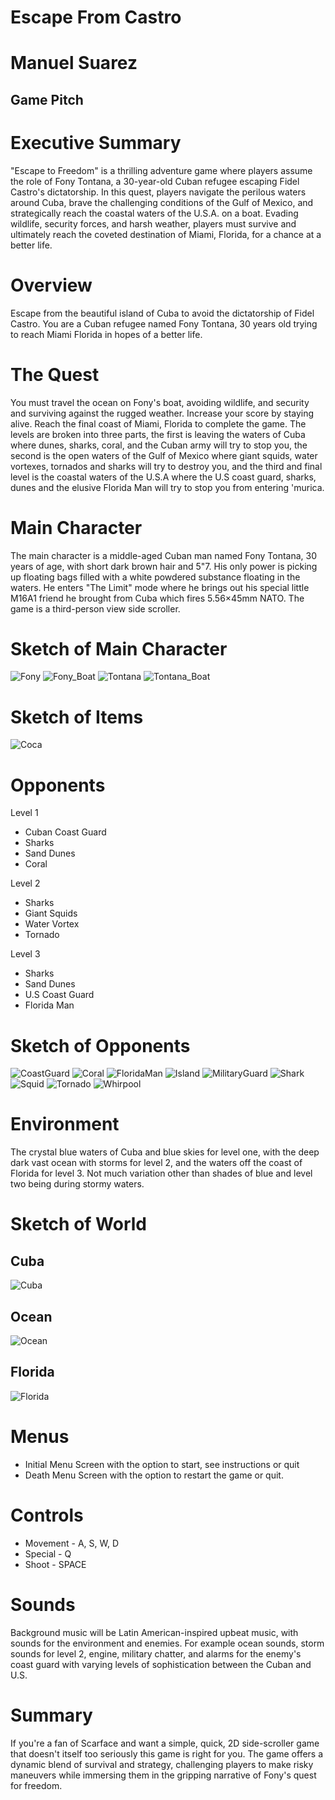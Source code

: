 # Escape From Castro
# Manuel Suarez
## Game Pitch

# Executive Summary
"Escape to Freedom" is a thrilling adventure game where players assume the role of Fony Tontana, a 30-year-old Cuban refugee escaping Fidel Castro's dictatorship. In this quest, players navigate the perilous waters around Cuba, brave the challenging conditions of the Gulf of Mexico, and strategically reach the coastal waters of the U.S.A. on a boat. Evading wildlife, security forces, and harsh weather, players must survive and ultimately reach the coveted destination of Miami, Florida, for a chance at a better life. 

# Overview
Escape from the beautiful island of Cuba to avoid the dictatorship of Fidel Castro. You are a Cuban refugee named Fony Tontana, 30 years old trying to reach Miami Florida in hopes of a better life.

# The Quest
You must travel the ocean on Fony's boat, avoiding wildlife, and security and surviving against the rugged weather. Increase your score by staying alive. Reach the final coast of Miami, Florida to complete the game. The levels are broken into three parts, the first is leaving the waters of Cuba where dunes, sharks, coral, and the Cuban army will try to stop you, the second is the open waters of the Gulf of Mexico where giant squids, water vortexes, tornados and sharks will try to destroy you, and the third and final level is the coastal waters of the U.S.A where the U.S coast guard, sharks, dunes and the elusive Florida Man will try to stop you from entering 'murica.

# Main Character
The main character is a middle-aged Cuban man named Fony Tontana, 30 years of age, with short dark brown hair and 5"7. His only power is picking up floating bags filled with a white powdered substance floating in the waters. He enters "The Limit" mode where he brings out his special little M16A1 friend he brought from Cuba which fires 5.56×45mm NATO. The game is a third-person view side scroller.

# Sketch of Main Character
![Fony](https://github.com/ManuelSuarez3D/Escape-From-Castro/assets/82544173/6575ac6f-07af-4d47-88bf-491eab4a56b0)
![Fony_Boat](https://github.com/ManuelSuarez3D/Escape-From-Castro/assets/82544173/6cf11341-ae72-49eb-bb25-a42f98d7369f)
![Tontana](https://github.com/ManuelSuarez3D/Escape-From-Castro/assets/82544173/ae6688aa-a899-4c4c-8ccb-e23d3e4e018c)
![Tontana_Boat](https://github.com/ManuelSuarez3D/Escape-From-Castro/assets/82544173/8979dc9a-1287-49f7-b41e-3d694e166078)

# Sketch of Items
![Coca](https://github.com/ManuelSuarez3D/Escape-From-Castro/assets/82544173/047d5e0f-533d-4914-9888-02e7d0f230f4)

# Opponents
Level 1
- Cuban Coast Guard
- Sharks
- Sand Dunes
- Coral

Level 2
- Sharks
- Giant Squids
- Water Vortex
- Tornado

Level 3
- Sharks
- Sand Dunes
- U.S Coast Guard
- Florida Man

# Sketch of Opponents
![CoastGuard](https://github.com/ManuelSuarez3D/Escape-From-Castro/assets/82544173/6d0d061c-d976-486f-ad55-f87d01a19e01)
![Coral](https://github.com/ManuelSuarez3D/Escape-From-Castro/assets/82544173/58dea687-525d-4a27-881c-b11ba81699bf)
![FloridaMan](https://github.com/ManuelSuarez3D/Escape-From-Castro/assets/82544173/d2217c0c-bdf6-4b18-a761-d99e28157cb6)
![Island](https://github.com/ManuelSuarez3D/Escape-From-Castro/assets/82544173/c22e160f-a6d3-473e-beb5-97820e749413)
![MilitaryGuard](https://github.com/ManuelSuarez3D/Escape-From-Castro/assets/82544173/9c62dd8d-553e-48da-b8c6-cd92e4354ad2)
![Shark](https://github.com/ManuelSuarez3D/Escape-From-Castro/assets/82544173/a3903195-1757-4adc-b171-7f8a903ad8b6)
![Squid](https://github.com/ManuelSuarez3D/Escape-From-Castro/assets/82544173/5b662be8-02d7-4f15-bb37-e6c572b97317)
![Tornado](https://github.com/ManuelSuarez3D/Escape-From-Castro/assets/82544173/63cf1121-9bd0-4573-8e5d-2a48d59ec1b1)
![Whirpool](https://github.com/ManuelSuarez3D/Escape-From-Castro/assets/82544173/dfd7213c-d1d2-47a7-9eda-f90694e804b7)

# Environment
The crystal blue waters of Cuba and blue skies for level one, with the deep dark vast ocean with storms for level 2, and the waters off the coast of Florida for level 3. Not much variation other than shades of blue and level two being during stormy waters.

# Sketch of World
## Cuba
![Cuba](https://github.com/ManuelSuarez3D/Escape-From-Castro/assets/82544173/10804ccf-6d83-4f01-8f6a-d159ab6d29a5)
## Ocean
![Ocean](https://github.com/ManuelSuarez3D/Escape-From-Castro/assets/82544173/af8d9c99-407a-4adc-91b2-84d307503e95)
## Florida
![Florida](https://github.com/ManuelSuarez3D/Escape-From-Castro/assets/82544173/e19a194f-5bd2-4736-b42a-4c3660d87c9b)

# Menus
- Initial Menu Screen with the option to start, see instructions or quit
- Death Menu Screen with the option to restart the game or quit.

# Controls
- Movement - A, S, W, D
- Special - Q
- Shoot - SPACE

# Sounds
Background music will be Latin American-inspired upbeat music, with sounds for the environment and enemies. For example ocean sounds, storm sounds for level 2, engine, military chatter, and alarms for the enemy's coast guard with varying levels of sophistication between the Cuban and U.S.

# Summary
If you're a fan of Scarface and want a simple, quick, 2D side-scroller game that doesn't itself too seriously this game is right for you. The game offers a dynamic blend of survival and strategy, challenging players to make risky maneuvers while immersing them in the gripping narrative of Fony's quest for freedom.
